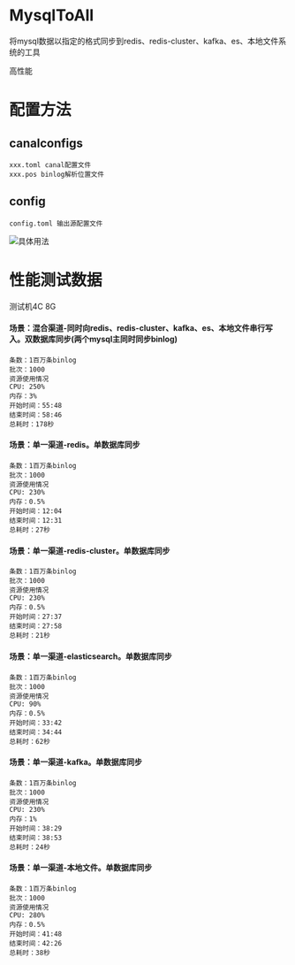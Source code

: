 # MysqlToAll

将mysql数据以指定的格式同步到redis、redis-cluster、kafka、es、本地文件系统的工具

高性能

# 配置方法

## canalconfigs
```
xxx.toml canal配置文件
xxx.pos binlog解析位置文件
```

## config
```
config.toml 输出源配置文件
```
<img  src="https://github.com/gitstliu/MysqlToAll/blob/master/diss_config_ch.png"  alt="具体用法" align=center />


# 性能测试数据

测试机4C 8G


#### 场景：混合渠道-同时向redis、redis-cluster、kafka、es、本地文件串行写入。双数据库同步(两个mysql主同时同步binlog)
```
条数：1百万条binlog
批次：1000
资源使用情况
CPU: 250%
内存：3%
开始时间：55:48
结束时间：58:46
总耗时：178秒
```


#### 场景：单一渠道-redis。单数据库同步
```
条数：1百万条binlog
批次：1000
资源使用情况
CPU: 230%
内存：0.5%
开始时间：12:04
结束时间：12:31
总耗时：27秒
```

#### 场景：单一渠道-redis-cluster。单数据库同步
```
条数：1百万条binlog
批次：1000
资源使用情况
CPU: 230%
内存：0.5%
开始时间：27:37
结束时间：27:58
总耗时：21秒
```

#### 场景：单一渠道-elasticsearch。单数据库同步
```
条数：1百万条binlog
批次：1000
资源使用情况
CPU: 90%
内存：0.5%
开始时间：33:42
结束时间：34:44
总耗时：62秒
```

#### 场景：单一渠道-kafka。单数据库同步
```
条数：1百万条binlog
批次：1000
资源使用情况
CPU: 230%
内存：1%
开始时间：38:29
结束时间：38:53
总耗时：24秒
```


#### 场景：单一渠道-本地文件。单数据库同步
```
条数：1百万条binlog
批次：1000
资源使用情况
CPU: 280%
内存：0.5%
开始时间：41:48
结束时间：42:26
总耗时：38秒
```
